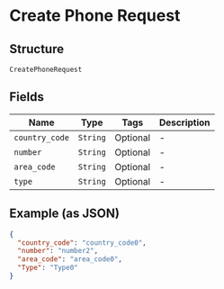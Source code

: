 
# Create Phone Request

## Structure

`CreatePhoneRequest`

## Fields

| Name | Type | Tags | Description |
|  --- | --- | --- | --- |
| `country_code` | `String` | Optional | - |
| `number` | `String` | Optional | - |
| `area_code` | `String` | Optional | - |
| `type` | `String` | Optional | - |

## Example (as JSON)

```json
{
  "country_code": "country_code0",
  "number": "number2",
  "area_code": "area_code0",
  "Type": "Type0"
}
```

